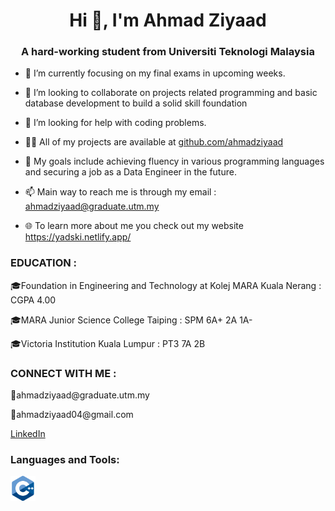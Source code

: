 <h1 align="center">Hi 👋, I'm Ahmad Ziyaad</h1>
<h3 align="center">A hard-working student from Universiti Teknologi Malaysia</h3>

- 🔭 I’m currently focusing on my final exams in upcoming weeks.

- 👯 I’m looking to collaborate on projects related programming and basic database development to build a solid skill foundation

- 🤝 I’m looking for help with coding problems.

- 👨‍💻 All of my projects are available at [github.com/ahmadziyaad](github.com/ahmadziyaad)

- 💬 My goals include achieving fluency in various programming languages and securing a job as a Data Engineer in the future.

- 📫 Main way to reach me is through my email  :  ahmadziyaad@graduate.utm.my

- 🌐 To learn more about me you check out my website <a href="https://yadski.netlify.app/"> https://yadski.netlify.app/</a>

<b><h3 align="left">EDUCATION :</h3></b>
<p align="left">🎓Foundation in Engineering and Technology at Kolej MARA Kuala Nerang  :  CGPA 4.00</h3>
<p align="left">🎓MARA Junior Science College Taiping  :  SPM 6A+ 2A 1A- </h3>
<p align="left">🎓Victoria Institution Kuala Lumpur  :  PT3 7A 2B</h3>
</p>

<h3 align="left">CONNECT WITH ME :</h3>
<p align="left">📧ahmadziyaad@graduate.utm.my</h3>
<p align="left">📧ahmadziyaad04@gmail.com</h3>
<p align="left"><a href="https://yadski.netlify.app/](https://www.linkedin.com/in/ahmad-ziyaad-27058529a/"> LinkedIn</a></h3>
</p>

<h3 align="left">Languages and Tools:</h3>
<p align="left"> <a href="https://www.w3schools.com/cpp/" target="_blank" rel="noreferrer"> <img src="https://raw.githubusercontent.com/devicons/devicon/master/icons/cplusplus/cplusplus-original.svg" alt="cplusplus" width="40" height="40"/> </a> </p>
